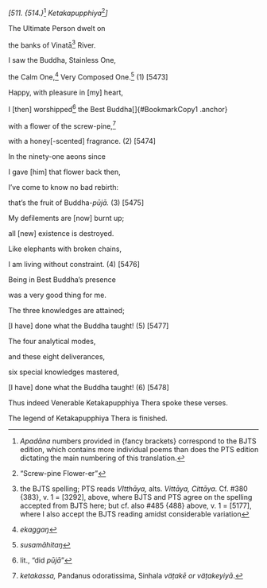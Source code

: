 *\[511. {514.}*[^1] *Ketakapupphiya*[^2]*\]*

The Ultimate Person dwelt on

the banks of Vinatā[^3] River.

I saw the Buddha, Stainless One,

the Calm One,[^4] Very Composed One.[^5] (1) \[5473\]

Happy, with pleasure in \[my\] heart,

I \[then\] worshipped[^6] the Best Buddha[]{#BookmarkCopy1 .anchor}

with a flower of the screw-pine,[^7]

with a honey\[-scented\] fragrance. (2) \[5474\]

In the ninety-one aeons since

I gave \[him\] that flower back then,

I’ve come to know no bad rebirth:

that’s the fruit of Buddha-*pūjā.* (3) \[5475\]

My defilements are \[now\] burnt up;

all \[new\] existence is destroyed.

Like elephants with broken chains,

I am living without constraint. (4) \[5476\]

Being in Best Buddha’s presence

was a very good thing for me.

The three knowledges are attained;

\[I have\] done what the Buddha taught! (5) \[5477\]

The four analytical modes,

and these eight deliverances,

six special knowledges mastered,

\[I have\] done what the Buddha taught! (6) \[5478\]

Thus indeed Venerable Ketakapupphiya Thera spoke these verses.

The legend of Ketakapupphiya Thera is finished.

[^1]: *Apadāna* numbers provided in {fancy brackets} correspond to the
    BJTS edition, which contains more individual poems than does the PTS
    edition dictating the main numbering of this translation.

[^2]: “Screw-pine Flower-er”

[^3]: the BJTS spelling; PTS reads *VItthāya,* alts. *Vittāya, Cittāya.*
    Cf. \#380 {383}, v. 1 = \[3292\], above, where BJTS and PTS agree on
    the spelling accepted from BJTS here; but cf. also \#485 {488}
    above, v. 1 = \[5177\], where I also accept the BJTS reading amidst
    considerable variation

[^4]: *ekaggaŋ*

[^5]: *susamāhitaŋ*

[^6]: lit., “did *pūjā*”

[^7]: *ketakassa,* Pandanus odoratissima, Sinhala *väṭakē or
    väṭakeyiyā*.
